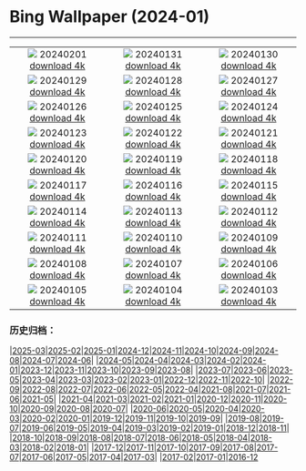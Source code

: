 # Bing Wallpaper (2024-01)
**************
| | | |
|:-:|:-:|:-:|
| ![](https://www.bing.com/th?id=OHR.DevetashkaCave_JA-JP9707792334_1920x1080.jpg) 20240201 [download 4k](https://www.bing.com/th?id=OHR.DevetashkaCave_JA-JP9707792334_UHD.jpg) | ![](https://www.bing.com/th?id=OHR.ZebraMother_JA-JP9484568475_1920x1080.jpg) 20240131 [download 4k](https://www.bing.com/th?id=OHR.ZebraMother_JA-JP9484568475_UHD.jpg) | ![](https://www.bing.com/th?id=OHR.AlbaceteSpain_JA-JP9272536909_1920x1080.jpg) 20240130 [download 4k](https://www.bing.com/th?id=OHR.AlbaceteSpain_JA-JP9272536909_UHD.jpg) |
| ![](https://www.bing.com/th?id=OHR.GollingerFalls_JA-JP9041099728_1920x1080.jpg) 20240129 [download 4k](https://www.bing.com/th?id=OHR.GollingerFalls_JA-JP9041099728_UHD.jpg) | ![](https://www.bing.com/th?id=OHR.ChannelOutback_JA-JP8591978293_1920x1080.jpg) 20240128 [download 4k](https://www.bing.com/th?id=OHR.ChannelOutback_JA-JP8591978293_UHD.jpg) | ![](https://www.bing.com/th?id=OHR.WinterCarnival_JA-JP8320595671_1920x1080.jpg) 20240127 [download 4k](https://www.bing.com/th?id=OHR.WinterCarnival_JA-JP8320595671_UHD.jpg) |
| ![](https://www.bing.com/th?id=OHR.HawkOwl_JA-JP5530639554_1920x1080.jpg) 20240126 [download 4k](https://www.bing.com/th?id=OHR.HawkOwl_JA-JP5530639554_UHD.jpg) | ![](https://www.bing.com/th?id=OHR.DwynwensDay_JA-JP1767839645_1920x1080.jpg) 20240125 [download 4k](https://www.bing.com/th?id=OHR.DwynwensDay_JA-JP1767839645_UHD.jpg) | ![](https://www.bing.com/th?id=OHR.IcelandBeach_JA-JP1317464051_1920x1080.jpg) 20240124 [download 4k](https://www.bing.com/th?id=OHR.IcelandBeach_JA-JP1317464051_UHD.jpg) |
| ![](https://www.bing.com/th?id=OHR.MaldivesAtolls_JA-JP0994970307_1920x1080.jpg) 20240123 [download 4k](https://www.bing.com/th?id=OHR.MaldivesAtolls_JA-JP0994970307_UHD.jpg) | ![](https://www.bing.com/th?id=OHR.SantaCruzSunrise_JA-JP5594322328_1920x1080.jpg) 20240122 [download 4k](https://www.bing.com/th?id=OHR.SantaCruzSunrise_JA-JP5594322328_UHD.jpg) | ![](https://www.bing.com/th?id=OHR.SquirrelNetherlands_JA-JP9623906743_1920x1080.jpg) 20240121 [download 4k](https://www.bing.com/th?id=OHR.SquirrelNetherlands_JA-JP9623906743_UHD.jpg) |
| ![](https://www.bing.com/th?id=OHR.Daikan2024_JA-JP9341510234_1920x1080.jpg) 20240120 [download 4k](https://www.bing.com/th?id=OHR.Daikan2024_JA-JP9341510234_UHD.jpg) | ![](https://www.bing.com/th?id=OHR.PlitviceWinter_JA-JP1926981970_1920x1080.jpg) 20240119 [download 4k](https://www.bing.com/th?id=OHR.PlitviceWinter_JA-JP1926981970_UHD.jpg) | ![](https://www.bing.com/th?id=OHR.ParisBridge_JA-JP7502194315_1920x1080.jpg) 20240118 [download 4k](https://www.bing.com/th?id=OHR.ParisBridge_JA-JP7502194315_UHD.jpg) |
| ![](https://www.bing.com/th?id=OHR.SleepyWolf_JA-JP7170122030_1920x1080.jpg) 20240117 [download 4k](https://www.bing.com/th?id=OHR.SleepyWolf_JA-JP7170122030_UHD.jpg) | ![](https://www.bing.com/th?id=OHR.LakeLouise_JA-JP5881267112_1920x1080.jpg) 20240116 [download 4k](https://www.bing.com/th?id=OHR.LakeLouise_JA-JP5881267112_UHD.jpg) | ![](https://www.bing.com/th?id=OHR.HanaHighway_JA-JP5594909770_1920x1080.jpg) 20240115 [download 4k](https://www.bing.com/th?id=OHR.HanaHighway_JA-JP5594909770_UHD.jpg) |
| ![](https://www.bing.com/th?id=OHR.HokkaidoSwans_JA-JP3605792409_1920x1080.jpg) 20240114 [download 4k](https://www.bing.com/th?id=OHR.HokkaidoSwans_JA-JP3605792409_UHD.jpg) | ![](https://www.bing.com/th?id=OHR.Daruma2024_JA-JP9897104150_1920x1080.jpg) 20240113 [download 4k](https://www.bing.com/th?id=OHR.Daruma2024_JA-JP9897104150_UHD.jpg) | ![](https://www.bing.com/th?id=OHR.BukhansanSeoul_JA-JP1162904036_1920x1080.jpg) 20240112 [download 4k](https://www.bing.com/th?id=OHR.BukhansanSeoul_JA-JP1162904036_UHD.jpg) |
| ![](https://www.bing.com/th?id=OHR.LynxSnow_JA-JP2676099304_1920x1080.jpg) 20240111 [download 4k](https://www.bing.com/th?id=OHR.LynxSnow_JA-JP2676099304_UHD.jpg) | ![](https://www.bing.com/th?id=OHR.MilopotamosStairs_JA-JP2627387814_1920x1080.jpg) 20240110 [download 4k](https://www.bing.com/th?id=OHR.MilopotamosStairs_JA-JP2627387814_UHD.jpg) | ![](https://www.bing.com/th?id=OHR.BalloonDay_JA-JP2573832501_1920x1080.jpg) 20240109 [download 4k](https://www.bing.com/th?id=OHR.BalloonDay_JA-JP2573832501_UHD.jpg) |
| ![](https://www.bing.com/th?id=OHR.BerninaPass_JA-JP7712918425_1920x1080.jpg) 20240108 [download 4k](https://www.bing.com/th?id=OHR.BerninaPass_JA-JP7712918425_UHD.jpg) | ![](https://www.bing.com/th?id=OHR.DevilsMarbles_JA-JP2428291852_1920x1080.jpg) 20240107 [download 4k](https://www.bing.com/th?id=OHR.DevilsMarbles_JA-JP2428291852_UHD.jpg) | ![](https://www.bing.com/th?id=OHR.CrabappleChaffinch_JA-JP2354093241_1920x1080.jpg) 20240106 [download 4k](https://www.bing.com/th?id=OHR.CrabappleChaffinch_JA-JP2354093241_UHD.jpg) |
| ![](https://www.bing.com/th?id=OHR.HarbinFestival_JA-JP2258801493_1920x1080.jpg) 20240105 [download 4k](https://www.bing.com/th?id=OHR.HarbinFestival_JA-JP2258801493_UHD.jpg) | ![](https://www.bing.com/th?id=OHR.GoldenGateLight_JA-JP2205373586_1920x1080.jpg) 20240104 [download 4k](https://www.bing.com/th?id=OHR.GoldenGateLight_JA-JP2205373586_UHD.jpg) | ![](https://www.bing.com/th?id=OHR.BodleianCeiling_JA-JP1889636385_1920x1080.jpg) 20240103 [download 4k](https://www.bing.com/th?id=OHR.BodleianCeiling_JA-JP1889636385_UHD.jpg) |

### 历史归档：

|[2025-03](/../2025-03/2025-03.md)|[2025-02](/../2025-02/2025-02.md)|[2025-01](/../2025-01/2025-01.md)|[2024-12](/../2024-12/2024-12.md)|[2024-11](/../2024-11/2024-11.md)|[2024-10](/../2024-10/2024-10.md)|[2024-09](/../2024-09/2024-09.md)|[2024-08](/../2024-08/2024-08.md)|[2024-07](/../2024-07/2024-07.md)|[2024-06](/../2024-06/2024-06.md)|
|[2024-05](/../2024-05/2024-05.md)|[2024-04](/../2024-04/2024-04.md)|[2024-03](/../2024-03/2024-03.md)|[2024-02](/../2024-02/2024-02.md)|[2024-01](/2024-01.md)|[2023-12](/../2023-12/2023-12.md)|[2023-11](/../2023-11/2023-11.md)|[2023-10](/../2023-10/2023-10.md)|[2023-09](/../2023-09/2023-09.md)|[2023-08](/../2023-08/2023-08.md)|
|[2023-07](/../2023-07/2023-07.md)|[2023-06](/../2023-06/2023-06.md)|[2023-05](/../2023-05/2023-05.md)|[2023-04](/../2023-04/2023-04.md)|[2023-03](/../2023-03/2023-03.md)|[2023-02](/../2023-02/2023-02.md)|[2023-01](/../2023-01/2023-01.md)|[2022-12](/../2022-12/2022-12.md)|[2022-11](/../2022-11/2022-11.md)|[2022-10](/../2022-10/2022-10.md)|
|[2022-09](/../2022-09/2022-09.md)|[2022-08](/../2022-08/2022-08.md)|[2022-07](/../2022-07/2022-07.md)|[2022-06](/../2022-06/2022-06.md)|[2022-05](/../2022-05/2022-05.md)|[2022-04](/../2022-04/2022-04.md)|[2021-08](/../2021-08/2021-08.md)|[2021-07](/../2021-07/2021-07.md)|[2021-06](/../2021-06/2021-06.md)|[2021-05](/../2021-05/2021-05.md)|
|[2021-04](/../2021-04/2021-04.md)|[2021-03](/../2021-03/2021-03.md)|[2021-02](/../2021-02/2021-02.md)|[2021-01](/../2021-01/2021-01.md)|[2020-12](/../2020-12/2020-12.md)|[2020-11](/../2020-11/2020-11.md)|[2020-10](/../2020-10/2020-10.md)|[2020-09](/../2020-09/2020-09.md)|[2020-08](/../2020-08/2020-08.md)|[2020-07](/../2020-07/2020-07.md)|
|[2020-06](/../2020-06/2020-06.md)|[2020-05](/../2020-05/2020-05.md)|[2020-04](/../2020-04/2020-04.md)|[2020-03](/../2020-03/2020-03.md)|[2020-02](/../2020-02/2020-02.md)|[2020-01](/../2020-01/2020-01.md)|[2019-12](/../2019-12/2019-12.md)|[2019-11](/../2019-11/2019-11.md)|[2019-10](/../2019-10/2019-10.md)|[2019-09](/../2019-09/2019-09.md)|
|[2019-08](/../2019-08/2019-08.md)|[2019-07](/../2019-07/2019-07.md)|[2019-06](/../2019-06/2019-06.md)|[2019-05](/../2019-05/2019-05.md)|[2019-04](/../2019-04/2019-04.md)|[2019-03](/../2019-03/2019-03.md)|[2019-02](/../2019-02/2019-02.md)|[2019-01](/../2019-01/2019-01.md)|[2018-12](/../2018-12/2018-12.md)|[2018-11](/../2018-11/2018-11.md)|
|[2018-10](/../2018-10/2018-10.md)|[2018-09](/../2018-09/2018-09.md)|[2018-08](/../2018-08/2018-08.md)|[2018-07](/../2018-07/2018-07.md)|[2018-06](/../2018-06/2018-06.md)|[2018-05](/../2018-05/2018-05.md)|[2018-04](/../2018-04/2018-04.md)|[2018-03](/../2018-03/2018-03.md)|[2018-02](/../2018-02/2018-02.md)|[2018-01](/../2018-01/2018-01.md)|
|[2017-12](/../2017-12/2017-12.md)|[2017-11](/../2017-11/2017-11.md)|[2017-10](/../2017-10/2017-10.md)|[2017-09](/../2017-09/2017-09.md)|[2017-08](/../2017-08/2017-08.md)|[2017-07](/../2017-07/2017-07.md)|[2017-06](/../2017-06/2017-06.md)|[2017-05](/../2017-05/2017-05.md)|[2017-04](/../2017-04/2017-04.md)|[2017-03](/../2017-03/2017-03.md)|
|[2017-02](/../2017-02/2017-02.md)|[2017-01](/../2017-01/2017-01.md)|[2016-12](/../2016-12/2016-12.md)